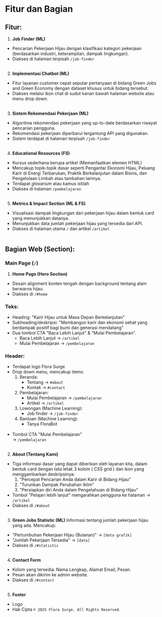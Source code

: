 <!-- AGAR LEBIH MUDAH DIBACA, GUNAKAN MARKDOWN VIEWER BAWAAN DARI VSCODE CTRL + SHIFT + V -->

# Fitur dan Bagian
## Fitur:
1. **Job Finder (ML)**
-   Pencarian Pekerjaan Hijau dengan klasifikasi kategori pekerjaan (berdasarkan industri, keterampilan, dampak lingkungan).
- Diakses di halaman terpisah `/job-finder`<br><br>

2. **Implementasi Chatbot (ML)**
-   Fitur layanan customer cepat seputar pertanyaan di bidang Green Jobs and Green Economy dengan dataset khusus untuk bidang tersebut.
-  Diakses melalui ikon chat di sudut kanan bawah halaman website atau menu drop down.<br><br>

3. **Sistem Rekomendasi Pekerjaan (ML)**
-   Algoritma rekomendasi pekerjaan yang up-to-date berdasarkan riwayat pencarian pengguna.
-   Rekomendasi pekerjaan diperbarui tergantung API yang digunakan.
- Sistem terdapat di halaman terpisah `/job-finder`<br><br>

4. **Educational Resources (FS)**
- Kursus sederhana berupa artikel (Memanfaatkan elemen HTML)
- Mencakup topik-topik dasar seperti Pengantar Ekonomi Hijau, Peluang Karir di Energi Terbarukan, Praktik Berkelanjutan dalam Bisnis, dan Pengelolaan Limbah atau tambahan lainnya.
- Terdapat *glosarium* atau kamus istilah
- Diakses di halaman `/pembelajaran`<br><br>

5. **Metrics & Impact Section (ML & FS)**
- Visualisasi dampak lingkungan dari pekerjaan hijau dalam bentuk card yang menunjukkan datanya.
- Menunjukkan data jumlah pekerjaan hijau yang tersedia dari API.
- Diakses di halaman utama `/` dan artikel `/artikel` <br><br>

## Bagian Web (Section):
### Main Page (`/`)
1. **Home Page (Hero Section)**
* Desain alignment konten tengah dengan background tentang alam berwarna hijau.
* Diakses di `/#home`<br>

### Teks:
* Heading: "Karir Hijau untuk Masa Depan Berkelanjutan"
* Subheading/deskripsi: "Membangun karir dan ekonomi sehat yang berdampak positif bagi bumi dan generasi mendatang"
* Dua tombol CTA "Baca Lebih Lanjut" & "Mulai Pembelajaran".
	* Baca Lebih Lanjut -> 	`/artikel`
	* Mulai Pembelajaran -> `/pembelajaran`

### Header:
* Terdapat logo Flora Surge<br>
* Drop down menu, mencakup items:<br>
	1. Beranda:<br>
		* Tentang -> `#about`<br>
		* Kontak -> `#contact`<br>
	2. Pembelajaran:<br>
		* Mulai Pembelajaran -> `/pembelajaran`<br>
		* Artikel -> `/artikel`<br>
	3. Lowongan (Machine Learning):<br>
		* Job finder -> `/job-finder`<br>
	4. Bantuan (Machine Learning):<br>
		* Tanya FloraBot<br><br>
* Tombol CTA "Mulai Pembelajaran"<br> -> `/pembelajaran`<br><br>

2. **About (Tentang Kami)**<br>
* Tiga informasi dasar yang dapat diberikan oleh layanan kita, dalam bentuk card dengan tata letak 3 kolom  ( CSS grid ) dan ikon yang menggambarkan deskripsinya:
	1. "Percepat Pencarian Anda dalam Karir di Bidang Hijau"
	2. "Turunkan Dampak Perubahan Iklim"
	3. "Persiapkan diri Anda dalam Pengetahuan di Bidang Hijau"
* Tombol "Pelajari lebih lanjut" mengarahkan pengguna ke halaman -> `/artikel`
* Diakses di `/#about`<br><br>

3. **Green Jobs Statistic (ML)**
Informasi tentang jumlah pekerjaan hijau yang ada. Mencakup:
* "Pertumbuhan Pekerjaan Hijau (Bulanan)" -> `[data grafik]`
* "Jumlah Pekerjaan Tersedia" -> `[data]`
* Diakses di `/#statistic`<br><br>

4. **Contact Form**
-   Kolom yang tersedia: Nama Lengkap, Alamat Email, Pesan.
-   Pesan akan dikirim ke admin website.
-  Diakses di `/#contact`<br><br>

5. **Footer**
- Logo
- Hak Cipta `© 2025 Flora Surge. All Rights Reserved`.<br><br>